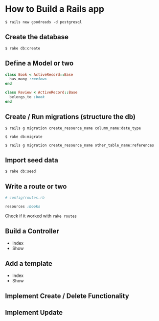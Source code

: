 # How to Build a Rails app

```
$ rails new goodreads -d postgresql
```

## Create the database

```
$ rake db:create
```

## Define a Model or two

```rb
class Book < ActiveRecord::Base
  has_many :reviews
end

class Review < ActiveRecord::Base
  belongs_to :book
end
```

## Create / Run migrations (structure the db)

```
$ rails g migration create_resource_name column_name:date_type
```

```
$ rake db:migrate
```

```
$ rails g migration create_resource_name other_table_name:references
```


## Import seed data

```
$ rake db:seed
```

## Write a route or two

```rb
# config/routes.rb

resources :books
```

Check if it worked with `rake routes`

## Build a Controller

- Index
- Show

## Add a template

- Index
- Show

## Implement Create / Delete Functionality

## Implement Update
